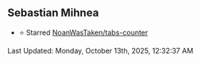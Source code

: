 <h2>Sebastian Mihnea</h2>

<!--RECENT_ACTIVITY:start-->
- ⭐ Starred [NoanWasTaken/tabs-counter](https://github.com/NoanWasTaken/tabs-counter)<br>
<!--RECENT_ACTIVITY:end-->
<!--RECENT_ACTIVITY:last_update-->
Last Updated: Monday, October 13th, 2025, 12:32:37 AM
<!--RECENT_ACTIVITY:last_update_end-->

<!---LOL-STATS-START-HERE--->
<!---LOL-STATS-END-HERE--->
